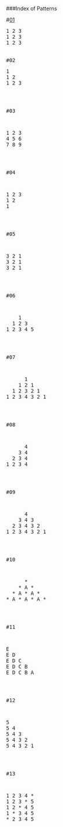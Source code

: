 ###Index of Patterns   

#[01](https://github.com/DeathBringer269/Pattern/blob/master/01.c)
<pre>
1 2 3  
1 2 3   
1 2 3  


#02  
<pre>
1  
1 2  
1 2 3   
</pre>

#03
<pre>
1 2 3  
4 5 6   
7 8 9  
</pre>

#04
<pre>
1 2 3   
1 2  
1  
</pre> 

#05
<pre>
3 2 1  
3 2 1  
3 2 1  
</pre>

#06
<pre>
    1    
  1 2 3    
1 2 3 4 5      
</pre>

#07
<pre>
      1   
    1 2 1   
  1 2 3 2 1    
1 2 3 4 3 2 1   
</pre>

#08
<pre>
      4   
    3 4    
  2 3 4    
1 2 3 4    
</pre>

#09
<pre>
      4         
    3 4 3     
  2 3 4 3 2      
1 2 3 4 3 2 1      
</pre>

#10
<pre>
      *      
    * A *      
  * A * A *    
* A * A * A *     
</pre>

#11
<pre>
E  
E D  
E D C  
E D C B  
E D C B A  
</pre>

#12 
<pre>
5  
5 4  
5 4 3  
5 4 3 2  
5 4 3 2 1   
</pre>           

#13  
<pre>
1 2 3 4 *  
1 2 3 * 5  
1 2 * 4 5 
1 * 3 4 5  
* 2 3 4 5   
</pre>
